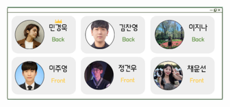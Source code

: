 ![팀원소개.png](https://github.com/avatime/.github/blob/main/profile/README.assets/%ED%8C%80%EC%9B%90%EC%86%8C%EA%B0%9C.png)
